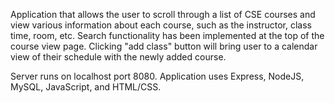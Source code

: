 Application that allows the user to scroll through a list of CSE courses and view various information about each course, such as the instructor, class time, room, etc. Search functionality has been implemented at the top of the course view page. Clicking "add class" button will bring user to a calendar view of their schedule with the newly added course. 

Server runs on localhost port 8080. Application uses Express, NodeJS, MySQL, JavaScript, and HTML/CSS.
